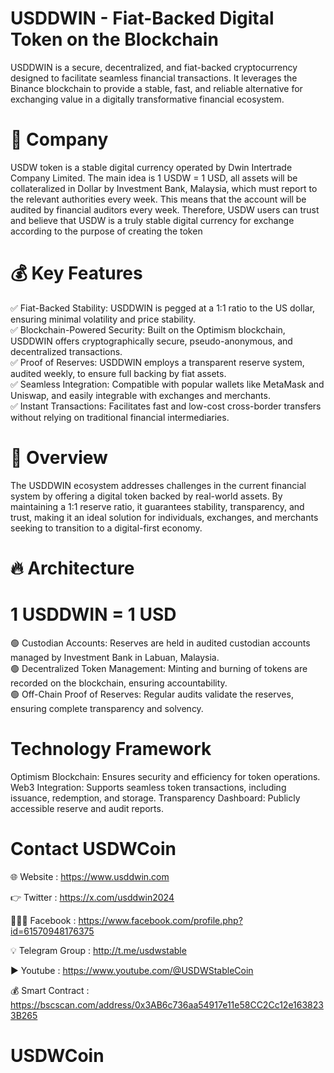 # USDDWIN - Fiat-Backed Digital Token on the Blockchain

USDDWIN is a secure, decentralized, and fiat-backed cryptocurrency designed to facilitate seamless financial transactions. It leverages the Binance blockchain to provide a stable, fast, and reliable alternative for exchanging value in a digitally transformative financial ecosystem.
# 🔐 Company

USDW token is a stable digital currency operated by Dwin Intertrade Company Limited. The main idea is 1 USDW = 1 USD, all assets will be collateralized in Dollar by Investment Bank, Malaysia, which must report to the relevant authorities every week. This means that the account will be audited by financial auditors every week. Therefore, USDW users can trust and believe that USDW is a truly stable digital currency for exchange according to the purpose of creating the token

# 💰 Key Features
✅ Fiat-Backed Stability: USDDWIN is pegged at a 1:1 ratio to the US dollar, ensuring minimal volatility and price stability.<br>
✅ Blockchain-Powered Security: Built on the Optimism blockchain, USDDWIN offers cryptographically secure, pseudo-anonymous, and decentralized transactions.<br>
✅ Proof of Reserves: USDDWIN employs a transparent reserve system, audited weekly, to ensure full backing by fiat assets.<br>
✅ Seamless Integration: Compatible with popular wallets like MetaMask and Uniswap, and easily integrable with exchanges and merchants.<br>
✅ Instant Transactions: Facilitates fast and low-cost cross-border transfers without relying on traditional financial intermediaries.<br>

# 🚀 Overview
The USDDWIN ecosystem addresses challenges in the current financial system by offering a digital token backed by real-world assets. By maintaining a 1:1 reserve ratio, it guarantees stability, transparency, and trust, making it an ideal solution for individuals, exchanges, and merchants seeking to transition to a digital-first economy.

# 🔥 Architecture
# 1 USDDWIN = 1 USD
🟢 Custodian Accounts: Reserves are held in audited custodian accounts managed by Investment Bank in Labuan, Malaysia.<br>
🟢 Decentralized Token Management: Minting and burning of tokens are recorded on the blockchain, ensuring accountability.<br>
🟢 Off-Chain Proof of Reserves: Regular audits validate the reserves, ensuring complete transparency and solvency.<br>

# Technology Framework
Optimism Blockchain: Ensures security and efficiency for token operations.
Web3 Integration: Supports seamless token transactions, including issuance, redemption, and storage.
Transparency Dashboard: Publicly accessible reserve and audit reports.

# Contact USDWCoin

🌐 Website : https://www.usddwin.com

👉 Twitter : https://x.com/usddwin2024

🧑‍🤝‍🧑 Facebook : https://www.facebook.com/profile.php?id=61570948176375

💡 Telegram Group : http://t.me/usdwstable

▶️ Youtube : https://www.youtube.com/@USDWStableCoin

💰 Smart Contract : https://bscscan.com/address/0x3AB6c736aa54917e11e58CC2Cc12e1638233B265

# USDWCoin
